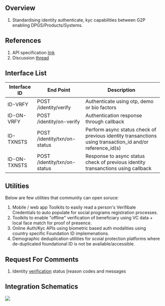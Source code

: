## Overview
1. Standardising identity authenticate, kyc capabilities between G2P enabling DPGS/Products/Systems.

## References
1. API specification [link](https://g2p-connect.github.io/specs/dist/g2p-identity.html)
2. Discussion [thread](https://github.com/G2P-Connect/.github/discussions)

## Interface List

| Interface ID | End Point | Description | 
| ------------ | --------- | ----------- |
| ID-VRFY | POST /identity/verify | Authenticate using otp, demo or bio factors | 
| ID-ON-VRFY | POST /identity/on-verify | Authentication response through callback | 
| ID-TXNSTS | POST /identity/txn/on-status | Perform async status check of previous identity transanctions using transaction_id and/or reference_id(s) | 
| ID-ON-TXNSTS | POST /identity/txn/on-status | Response to async status check of previous identity transanctions using callback | 

## Utilities 
Below are few utilities that community can open soruce:
1. Mobile / web app Toolkits to easily read a person's Verifibale Credentials to auto populate for social programs registration processes.
2. Toolkits to enable "offline" verification of beneficiary using VC data + local face match for proof of presence.
3. Online Auth/Kyc APIs using biometric based auth modalities using country specific Foundation ID implemenations.
4. Demographic deduplication utilities for scoial protection platforms where de-duplicated foundational ID is not be available/accessible.

## Request For Comments
1. Identity [verification](https://github.com/G2P-Connect/specs/blob/draft/docs/rfc/specs-draft/g2p_id_vrfy_status_codes.md) status [reason codes and messages

## Integration Schematics
![](./images/draw.io/interface-identity.drawio.png)


